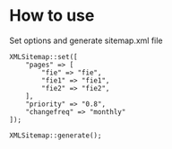 # How to use
Set options and generate sitemap.xml file

```
XMLSitemap::set([
    "pages" => [
        "fie" => "fie",
        "fie1" => "fie1",
        "fie2" => "fie2",
    ],
    "priority" => "0.8",
    "changefreq" => "monthly"
]);

XMLSitemap::generate();
```
